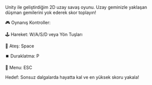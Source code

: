 Unity ile geliştirdiğim 2D uzay savaş oyunu. Uzay geminizle yaklaşan düşman gemilerini yok ederek skor toplayın!

🎮 Oynanış
Kontroller:

🕹️ Hareket: W/A/S/D veya Yön Tuşları

🔫 Ateş: Space

⏹️ Duraklatma: P

🚀  Menu: ESC

Hedef: Sonsuz dalgalarda hayatta kal ve en yüksek skoru yakala!
